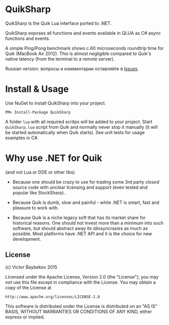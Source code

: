 ﻿QuikSharp
==========
QuikSharp is the Quik Lua interface ported to .NET.

QuikSharp exposes all functions and events available in QLUA as C# async functions
and events.

A simple Ping/Pong benchmark shows c.60 microseconds roundtrip time for Quik
 (MacBook Air 2012). This is almost negligible compared to Quik's native latency
 (from the terminal to a remote server).

Russian version: вопросы и комментарии оставляйте в [Issues](https://github.com/buybackoff/QuikSharp/issues).

Install & Usage
================

Use NuGet to install QuikSharp into your project. 

    PM> Install-Package QuikSharp


A folder `lua` with all required scritps will be added to your project. 
Start `QuikSharp.lua` script from Quik and normally never stop it
manually (it will be started automatically when Quik starts). See unit tests for 
usage examples in C#.


Why use .NET for Quik
=============
(and not Lua or DDE or other libs)

* Because one should be crazy to use for trading some 3rd party *closed source* code 
with unclear licensing and support (even tested and popular like StockSharp).

* Because Quik is dumb, slow and painful - while .NET is smart, 
fast and pleasure to work with.

* Because Quik is a niche legacy soft that has its market share for 
historical reasons. One should not invest more than a minimum into such software, but 
should abstract away its idiosyncrasies as much as possible. Most platforms have .NET API
and it is the choice for new development.


License
----------------------

(c) Victor Baybekov 2015

Licensed under the Apache License, Version 2.0 (the "License");
you may not use this file except in compliance with the License.
You may obtain a copy of the License at

    http://www.apache.org/licenses/LICENSE-2.0

This software is distributed under the License is distributed on an "AS IS" BASIS,
WITHOUT WARRANTIES OR CONDITIONS OF ANY KIND, either express or implied.